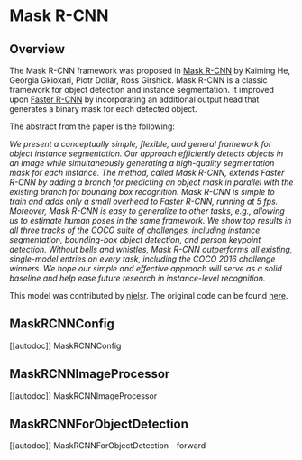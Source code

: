 <!--Copyright 2023 The HuggingFace Team. All rights reserved.

Licensed under the Apache License, Version 2.0 (the "License"); you may not use this file except in compliance with
the License. You may obtain a copy of the License at

http://www.apache.org/licenses/LICENSE-2.0

Unless required by applicable law or agreed to in writing, software distributed under the License is distributed on
an "AS IS" BASIS, WITHOUT WARRANTIES OR CONDITIONS OF ANY KIND, either express or implied. See the License for the
specific language governing permissions and limitations under the License.
-->

# Mask R-CNN

## Overview

The Mask R-CNN framework was proposed in [Mask R-CNN](https://arxiv.org/abs/1703.06870) by Kaiming He, Georgia Gkioxari, Piotr Dollár, Ross Girshick.
Mask R-CNN is a classic framework for object detection and instance segmentation. It improved upon [Faster R-CNN](https://arxiv.org/abs/1506.01497) by
incorporating an additional output head that generates a binary mask for each detected object.

The abstract from the paper is the following:

*We present a conceptually simple, flexible, and general framework for object instance segmentation. Our approach efficiently detects objects in an image while simultaneously generating a high-quality segmentation mask for each instance. The method, called Mask R-CNN, extends Faster R-CNN by adding a branch for predicting an object mask in parallel with the existing branch for bounding box recognition. Mask R-CNN is simple to train and adds only a small overhead to Faster R-CNN, running at 5 fps. Moreover, Mask R-CNN is easy to generalize to other tasks, e.g., allowing us to estimate human poses in the same framework. We show top results in all three tracks of the COCO suite of challenges, including instance segmentation, bounding-box object detection, and person keypoint detection. Without bells and whistles, Mask R-CNN outperforms all existing, single-model entries on every task, including the COCO 2016 challenge winners. We hope our simple and effective approach will serve as a solid baseline and help ease future research in instance-level recognition.*

This model was contributed by [nielsr](https://huggingface.co/nielsr).
The original code can be found [here](https://github.com/facebookresearch/Detectron).


## MaskRCNNConfig

[[autodoc]] MaskRCNNConfig


## MaskRCNNImageProcessor

[[autodoc]] MaskRCNNImageProcessor


## MaskRCNNForObjectDetection

[[autodoc]] MaskRCNNForObjectDetection
    - forward